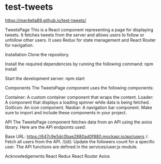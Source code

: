 # test-tweets
https://mar4ella89.github.io/test-tweets/

TweetsPage
This is a React component representing a page for displaying tweets. 
It fetches tweets from the server and allows users to follow or unfollow other users. 
It uses Redux for state management and React Router for navigation.

Installation
Clone the repository.

Install the required dependencies by running the following command:
npm install

Start the development server:
npm start

Components
The TweetsPage component uses the following components:

Container: A custom container component that wraps the content.
Loader: A component that displays a loading spinner while data is being fetched.
GoitIcon: An icon component.
Navbar: A navigation bar component.
Make sure to import and include these components in your project.

API
The TweetsPage component fetches data from an API using the axios library. Here are the API endpoints used:

Base URL: https://647c9e5dc0bae2880ad0f880.mockapi.io/api/users
/: Fetch all users from the API.
/{id}: Update the followers count for a specific user.
The API functions are defined in the services/user.js module.

Acknowledgements
React
Redux
React Router
Axios
